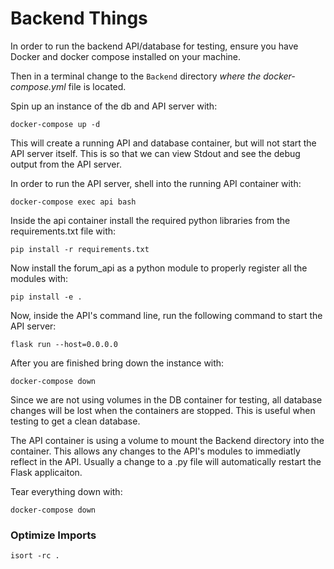 # Backend Things

In order to run the backend API/database for testing, ensure you have Docker and docker compose installed on your machine.

Then in a terminal change to the `Backend` directory *where the docker-compose.yml* file is located.

Spin up an instance of the db and API server with:

`docker-compose up -d`

This will create a running API and database container, but will not start the API server itself. This is so that we can
view Stdout and see the debug output from the API server.

In order to run the API server, shell into the running API container with:

`docker-compose exec api bash`

Inside the api container install the required python libraries from the requirements.txt file with:

`pip install -r requirements.txt`

Now install the forum_api as a python module to properly register all the modules with:

`pip install -e .`

Now, inside the API's command line, run the following command to start the API server:

`flask run --host=0.0.0.0`

After you are finished bring down the instance with:

`docker-compose down`

Since we are not using volumes in the DB container for testing, all database changes will be lost when the containers are
stopped. This is useful when testing to get a clean database.

The API container is using a volume to mount the Backend directory into the container. This allows any changes to the API's modules to immediatly reflect in the API. Usually a change to a .py file will automatically restart the Flask applicaiton.

Tear everything down with:

`docker-compose down`

### Optimize Imports


`isort -rc .`

